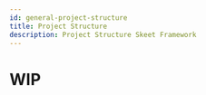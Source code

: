 ```yaml
---
id: general-project-structure
title: Project Structure
description: Project Structure Skeet Framework
---
```


# WIP